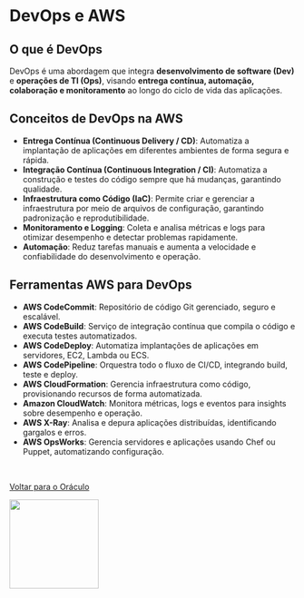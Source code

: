 # DevOps e AWS

## O que é DevOps
DevOps é uma abordagem que integra **desenvolvimento de software (Dev)** e **operações de TI (Ops)**, visando **entrega contínua, automação, colaboração e monitoramento** ao longo do ciclo de vida das aplicações.

## Conceitos de DevOps na AWS
- **Entrega Contínua (Continuous Delivery / CD)**: Automatiza a implantação de aplicações em diferentes ambientes de forma segura e rápida.  
- **Integração Contínua (Continuous Integration / CI)**: Automatiza a construção e testes do código sempre que há mudanças, garantindo qualidade.  
- **Infraestrutura como Código (IaC)**: Permite criar e gerenciar a infraestrutura por meio de arquivos de configuração, garantindo padronização e reprodutibilidade.  
- **Monitoramento e Logging**: Coleta e analisa métricas e logs para otimizar desempenho e detectar problemas rapidamente.  
- **Automação**: Reduz tarefas manuais e aumenta a velocidade e confiabilidade do desenvolvimento e operação.

## Ferramentas AWS para DevOps
- **AWS CodeCommit**: Repositório de código Git gerenciado, seguro e escalável.  
- **AWS CodeBuild**: Serviço de integração contínua que compila o código e executa testes automatizados.  
- **AWS CodeDeploy**: Automatiza implantações de aplicações em servidores, EC2, Lambda ou ECS.  
- **AWS CodePipeline**: Orquestra todo o fluxo de CI/CD, integrando build, teste e deploy.  
- **AWS CloudFormation**: Gerencia infraestrutura como código, provisionando recursos de forma automatizada.  
- **Amazon CloudWatch**: Monitora métricas, logs e eventos para insights sobre desempenho e operação.  
- **AWS X-Ray**: Analisa e depura aplicações distribuídas, identificando gargalos e erros.  
- **AWS OpsWorks**: Gerencia servidores e aplicações usando Chef ou Puppet, automatizando configuração.  


<br>

[Voltar para o Oráculo](../../Oracle/Oráculo.md)
<p align="left">
  <img src="https://media0.giphy.com/media/v1.Y2lkPTc5MGI3NjExNHl6NXVoZ2hjZnkxYTNndHdjczdzYm5laW1tc3phMTc4ZjNwZXpkciZlcD12MV9pbnRlcm5hbF9naWZfYnlfaWQmY3Q9Zw/MgkBTmxt18lGg/giphy.gif" width="157"/>
</p>
